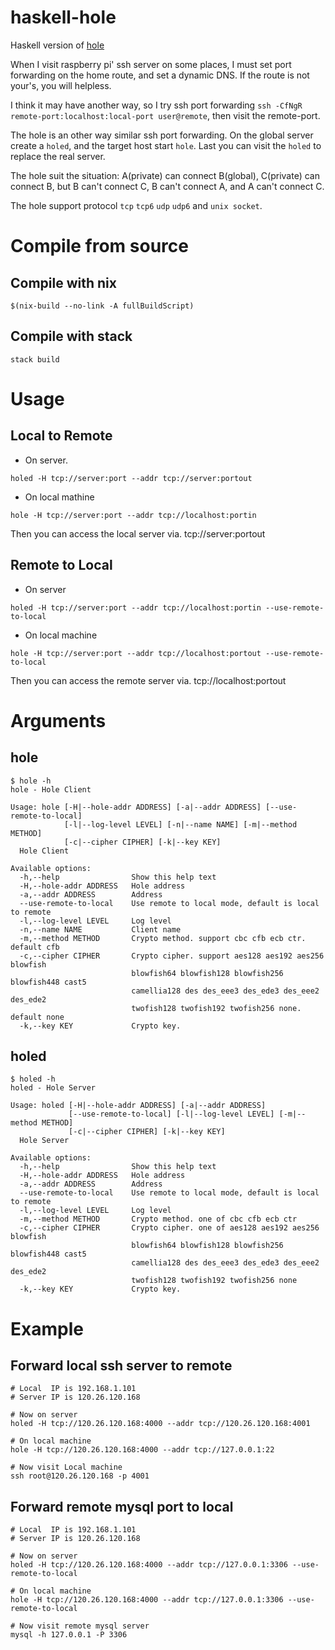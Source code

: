 # haskell-hole

Haskell version of [hole](https://github.com/Lupino/hole)


When I visit raspberry pi' ssh server on some places,
I must set port forwarding on the home route, and set a dynamic DNS.
If the route is not your's, you will helpless.

I think it may have another way, so I try ssh port forwarding `ssh -CfNgR remote-port:localhost:local-port user@remote`, then visit the remote-port.

The hole is an other way similar ssh port forwarding.
On the global server create a `holed`, and the target host start `hole`.
Last you can visit the `holed` to replace the real server.

The hole suit the situation: A(private) can connect B(global), C(private) can connect B,
but B can't connect C, B can't connect A, and A can't connect C.

The hole support protocol `tcp` `tcp6` `udp` `udp6` and `unix socket`.

# Compile from source

## Compile with nix

    $(nix-build --no-link -A fullBuildScript)


## Compile with stack

    stack build

# Usage

## Local to Remote

- On server.

```
holed -H tcp://server:port --addr tcp://server:portout
```

- On local mathine

```
hole -H tcp://server:port --addr tcp://localhost:portin
```

Then you can access the local server via. tcp://server:portout

## Remote to Local

- On server

```
holed -H tcp://server:port --addr tcp://localhost:portin --use-remote-to-local
```

- On local machine

```
hole -H tcp://server:port --addr tcp://localhost:portout --use-remote-to-local
```

Then you can access the remote server via. tcp://localhost:portout

# Arguments

## hole

```
$ hole -h
hole - Hole Client

Usage: hole [-H|--hole-addr ADDRESS] [-a|--addr ADDRESS] [--use-remote-to-local]
            [-l|--log-level LEVEL] [-n|--name NAME] [-m|--method METHOD]
            [-c|--cipher CIPHER] [-k|--key KEY]
  Hole Client

Available options:
  -h,--help                Show this help text
  -H,--hole-addr ADDRESS   Hole address
  -a,--addr ADDRESS        Address
  --use-remote-to-local    Use remote to local mode, default is local to remote
  -l,--log-level LEVEL     Log level
  -n,--name NAME           Client name
  -m,--method METHOD       Crypto method. support cbc cfb ecb ctr. default cfb
  -c,--cipher CIPHER       Crypto cipher. support aes128 aes192 aes256 blowfish
                           blowfish64 blowfish128 blowfish256 blowfish448 cast5
                           camellia128 des des_eee3 des_ede3 des_eee2 des_ede2
                           twofish128 twofish192 twofish256 none. default none
  -k,--key KEY             Crypto key.
```

## holed

```
$ holed -h
holed - Hole Server

Usage: holed [-H|--hole-addr ADDRESS] [-a|--addr ADDRESS]
             [--use-remote-to-local] [-l|--log-level LEVEL] [-m|--method METHOD]
             [-c|--cipher CIPHER] [-k|--key KEY]
  Hole Server

Available options:
  -h,--help                Show this help text
  -H,--hole-addr ADDRESS   Hole address
  -a,--addr ADDRESS        Address
  --use-remote-to-local    Use remote to local mode, default is local to remote
  -l,--log-level LEVEL     Log level
  -m,--method METHOD       Crypto method. one of cbc cfb ecb ctr
  -c,--cipher CIPHER       Crypto cipher. one of aes128 aes192 aes256 blowfish
                           blowfish64 blowfish128 blowfish256 blowfish448 cast5
                           camellia128 des des_eee3 des_ede3 des_eee2 des_ede2
                           twofish128 twofish192 twofish256 none
  -k,--key KEY             Crypto key.
```


# Example

## Forward local ssh server to remote

    # Local  IP is 192.168.1.101
    # Server IP is 120.26.120.168

    # Now on server
    holed -H tcp://120.26.120.168:4000 --addr tcp://120.26.120.168:4001

    # On local machine
    hole -H tcp://120.26.120.168:4000 --addr tcp://127.0.0.1:22

    # Now visit Local machine
    ssh root@120.26.120.168 -p 4001

## Forward remote mysql port to local

    # Local  IP is 192.168.1.101
    # Server IP is 120.26.120.168

    # Now on server
    holed -H tcp://120.26.120.168:4000 --addr tcp://127.0.0.1:3306 --use-remote-to-local

    # On local machine
    hole -H tcp://120.26.120.168:4000 --addr tcp://127.0.0.1:3306 --use-remote-to-local

    # Now visit remote mysql server
    mysql -h 127.0.0.1 -P 3306
